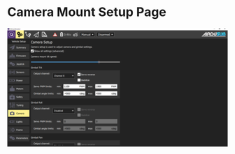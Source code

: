 # Camera Mount Setup Page
<img src="/images/reference/reference-ardusub-camera.png" class="img-responsive img-center" style="max-height:600px;">
